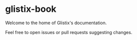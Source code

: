 # glistix-book

Welcome to the home of Glistix's documentation.

Feel free to open issues or pull requests suggesting changes.
